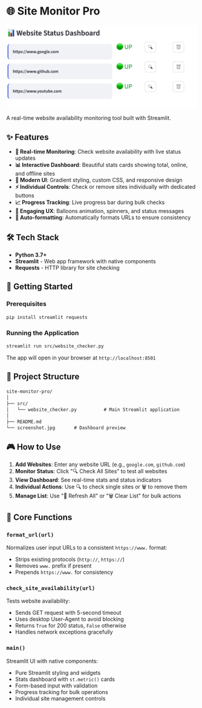 # 🌐 Site Monitor Pro

![Site Monitor Pro Dashboard](screenshot.jpg)

A real-time website availability monitoring tool built with Streamlit.

## ✨ Features

- **🎯 Real-time Monitoring**: Check website availability with live status updates
- **📊 Interactive Dashboard**: Beautiful stats cards showing total, online, and offline sites
- **🚀 Modern UI**: Gradient styling, custom CSS, and responsive design
- **⚡ Individual Controls**: Check or remove sites individually with dedicated buttons
- **📈 Progress Tracking**: Live progress bar during bulk checks
- **🎉 Engaging UX**: Balloons animation, spinners, and status messages
- **🔄 Auto-formatting**: Automatically formats URLs to ensure consistency

## 🛠️ Tech Stack

- **Python 3.7+**
- **Streamlit** - Web app framework with native components
- **Requests** - HTTP library for site checking

## 🚀 Getting Started

### Prerequisites
```bash
pip install streamlit requests
```

### Running the Application
```bash
streamlit run src/website_checker.py
```

The app will open in your browser at `http://localhost:8501`

## 📁 Project Structure
```
site-monitor-pro/
│
├── src/
│   └── website_checker.py          # Main Streamlit application
│
├── README.md
└── screenshot.jpg       # Dashboard preview
```

## 🎮 How to Use

1. **Add Websites**: Enter any website URL (e.g., `google.com`, `github.com`)
2. **Monitor Status**: Click "🔍 Check All Sites" to test all websites
3. **View Dashboard**: See real-time stats and status indicators
4. **Individual Actions**: Use 🔍 to check single sites or 🗑️ to remove them
5. **Manage List**: Use "🔄 Refresh All" or "🗑️ Clear List" for bulk actions

## 🔧 Core Functions

### `format_url(url)`
Normalizes user input URLs to a consistent `https://www.` format:
- Strips existing protocols (`http://`, `https://`)
- Removes `www.` prefix if present
- Prepends `https://www.` for consistency

### `check_site_availability(url)`
Tests website availability:
- Sends GET request with 5-second timeout
- Uses desktop User-Agent to avoid blocking
- Returns `True` for 200 status, `False` otherwise
- Handles network exceptions gracefully

### `main()`
Streamlit UI with native components:
- Pure Streamlit styling and widgets
- Stats dashboard with `st.metric()` cards
- Form-based input with validation
- Progress tracking for bulk operations
- Individual site management controls

